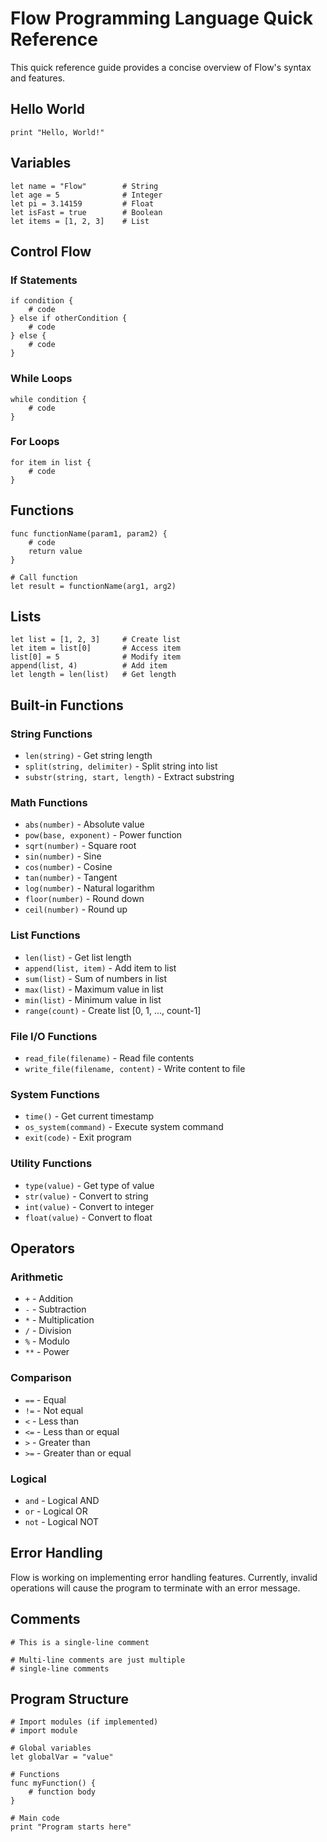 # Flow Programming Language Quick Reference

This quick reference guide provides a concise overview of Flow's syntax and features.

## Hello World

```flow
print "Hello, World!"
```

## Variables

```flow
let name = "Flow"        # String
let age = 5              # Integer
let pi = 3.14159         # Float
let isFast = true        # Boolean
let items = [1, 2, 3]    # List
```

## Control Flow

### If Statements

```flow
if condition {
    # code
} else if otherCondition {
    # code
} else {
    # code
}
```

### While Loops

```flow
while condition {
    # code
}
```

### For Loops

```flow
for item in list {
    # code
}
```

## Functions

```flow
func functionName(param1, param2) {
    # code
    return value
}

# Call function
let result = functionName(arg1, arg2)
```

## Lists

```flow
let list = [1, 2, 3]     # Create list
let item = list[0]       # Access item
list[0] = 5              # Modify item
append(list, 4)          # Add item
let length = len(list)   # Get length
```

## Built-in Functions

### String Functions
- `len(string)` - Get string length
- `split(string, delimiter)` - Split string into list
- `substr(string, start, length)` - Extract substring

### Math Functions
- `abs(number)` - Absolute value
- `pow(base, exponent)` - Power function
- `sqrt(number)` - Square root
- `sin(number)` - Sine
- `cos(number)` - Cosine
- `tan(number)` - Tangent
- `log(number)` - Natural logarithm
- `floor(number)` - Round down
- `ceil(number)` - Round up

### List Functions
- `len(list)` - Get list length
- `append(list, item)` - Add item to list
- `sum(list)` - Sum of numbers in list
- `max(list)` - Maximum value in list
- `min(list)` - Minimum value in list
- `range(count)` - Create list [0, 1, ..., count-1]

### File I/O Functions
- `read_file(filename)` - Read file contents
- `write_file(filename, content)` - Write content to file

### System Functions
- `time()` - Get current timestamp
- `os_system(command)` - Execute system command
- `exit(code)` - Exit program

### Utility Functions
- `type(value)` - Get type of value
- `str(value)` - Convert to string
- `int(value)` - Convert to integer
- `float(value)` - Convert to float

## Operators

### Arithmetic
- `+` - Addition
- `-` - Subtraction
- `*` - Multiplication
- `/` - Division
- `%` - Modulo
- `**` - Power

### Comparison
- `==` - Equal
- `!=` - Not equal
- `<` - Less than
- `<=` - Less than or equal
- `>` - Greater than
- `>=` - Greater than or equal

### Logical
- `and` - Logical AND
- `or` - Logical OR
- `not` - Logical NOT

## Error Handling

Flow is working on implementing error handling features. Currently, invalid operations will cause the program to terminate with an error message.

## Comments

```flow
# This is a single-line comment

# Multi-line comments are just multiple
# single-line comments
```

## Program Structure

```flow
# Import modules (if implemented)
# import module

# Global variables
let globalVar = "value"

# Functions
func myFunction() {
    # function body
}

# Main code
print "Program starts here"
```